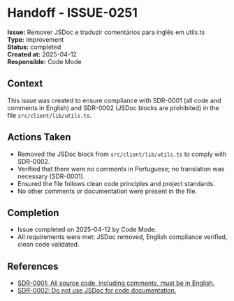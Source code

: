 # Handoff - ISSUE-0251

**Issue:** Remover JSDoc e traduzir comentários para inglês em utils.ts  
**Type:** improvement  
**Status:** completed  
**Created at:** 2025-04-12  
**Responsible:** Code Mode

## Context

This issue was created to ensure compliance with SDR-0001 (all code and comments in English) and SDR-0002 (JSDoc blocks are prohibited) in the file `src/client/lib/utils.ts`.

## Actions Taken

- Removed the JSDoc block from `src/client/lib/utils.ts` to comply with SDR-0002.
- Verified that there were no comments in Portuguese; no translation was necessary (SDR-0001).
- Ensured the file follows clean code principles and project standards.
- No other comments or documentation were present in the file.

## Completion

- Issue completed on 2025-04-12 by Code Mode.
- All requirements were met: JSDoc removed, English compliance verified, clean code validated.

## References

- [SDR-0001: All source code, including comments, must be in English.](../../../../docs/sdr/SDR-0001-Codigo-Fonte-Em-Ingles.md)
- [SDR-0002: Do not use JSDoc for code documentation.](../../../../docs/sdr/SDR-0002-Nao-utilizar-JSDocs.md)